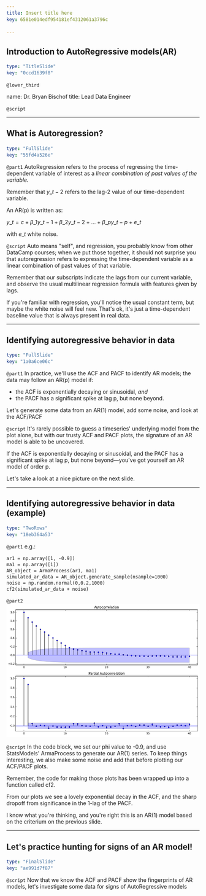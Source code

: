 ```yaml
---
title: Insert title here
key: 6581e014edf954181ef4312061a3796c

---
```

## Introduction to AutoRegressive models(AR)

```yaml
type: "TitleSlide"
key: "0ccd1639f8"
```

`@lower_third`

name: Dr. Bryan Bischof
title: Lead Data Engineer


`@script`



---
## What is Autoregression?

```yaml
type: "FullSlide"
key: "55fd4a526e"
```

`@part1`
AutoRegression refers to the process of regressing the time-dependent variable of interest as a _linear combination of past values of the variable._

Remember that $y\_{t-2}$ refers to the lag-2 value of our time-dependent variable.

An AR(p) is written as:

$y\_t = c + \beta\_{1}y\_{t-1} + \beta\_{2}y\_{t-2} + \ldots + \beta\_{p}y\_{t-p} + e\_t$

with $e\_{t}$ white noise.


`@script`
Auto means "self", and regression, you probably know from other DataCamp courses; when we put those together, it should not surprise you that autoregression refers to  expressing the time-dependent variable as a linear combination of past values of that variable. 

Remember that our subscripts indicate the lags from our current variable, and observe the usual multilinear regression formula with features given by lags.

If you're familiar with regression, you'll notice the usual constant term, but maybe the white noise will feel new. That's ok, it's just a time-dependent baseline value that is always present in real data.


---
## Identifying autoregressive behavior in data

```yaml
type: "FullSlide"
key: "1a0a6ce06c"
```

`@part1`
In practice, we'll use the ACF and PACF to identify AR models; the data may follow an AR(p) model if:

- the ACF is exponentially decaying or sinusoidal,
_and_ 
- the PACF has a significant spike at lag p, but none beyond.

Let's generate some data from an AR(1) model, add some noise, and look at the ACF/PACF


`@script`
It's rarely possible to guess a timeseries' underlying model from the plot alone, but with our trusty ACF and PACF plots, the signature of an AR model is able to be uncovered.

If the ACF is exponentially decaying or sinusoidal, and the PACF has a significant spike at lag p, but none beyond—you've got yourself an AR model of order p. 

Let's take a look at a nice picture on the next slide.


---
## Identifying autoregressive behavior in data (example)

```yaml
type: "TwoRows"
key: "18eb364a53"
```

`@part1`
e.g.:
```
ar1 = np.array([1, -0.9])
ma1 = np.array([1])
AR_object = ArmaProcess(ar1, ma1)
simulated_ar_data = AR_object.generate_sample(nsample=1000)
noise = np.random.normal(0,0.2,1000)
cf2(simulated_ar_data + noise)
```


`@part2`
![cf plots](https://github.com/BBischof/sample-outline/blob/master/cf_plots_ar1_sim.png)


`@script`
In the code block, we set our phi value to -0.9, and use StatsModels' ArmaProcess to generate our AR(1) series. To keep things interesting, we also make some noise and add that before plotting our ACF/PACF plots.

Remember, the code for making those plots has been wrapped up into a function called cf2.

From our plots we see a lovely exponential decay in the ACF, and the sharp dropoff from significance in the 1-lag of the PACF. 

I know what you're thinking, and you're right this is an AR(1) model based on the criterium on the previous slide.


---
## Let's practice hunting for signs of an AR model!

```yaml
type: "FinalSlide"
key: "ae991d7f87"
```

`@script`
Now that we know the ACF and PACF show the fingerprints of AR models, let's investigate some data for signs of AutoRegressive models

